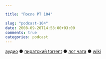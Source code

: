 ```yaml
---

title: "После РТ 104"

slug: "podcast-104"
date: 2008-09-20T14:58:00+03:00
comments: true
categories: podcast
---
```

[аудио](http://cdn.radio-t.com/rt104post.mp3) ● [пиратский torrent](http://pirates.radio-t.com/torrents/rt104post.mp3.torrent) ● [лог чата](http://chat.radio-t.com/logs/radio-t-104.html) ● [wiki](http://wiki.radio-t.com/%D0%9F%D0%BE%D1%81%D0%BB%D0%B5_%D0%A0%D0%A2_104)<audio src="http://cdn.radio-t.com/rt104post.mp3" preload="none">

